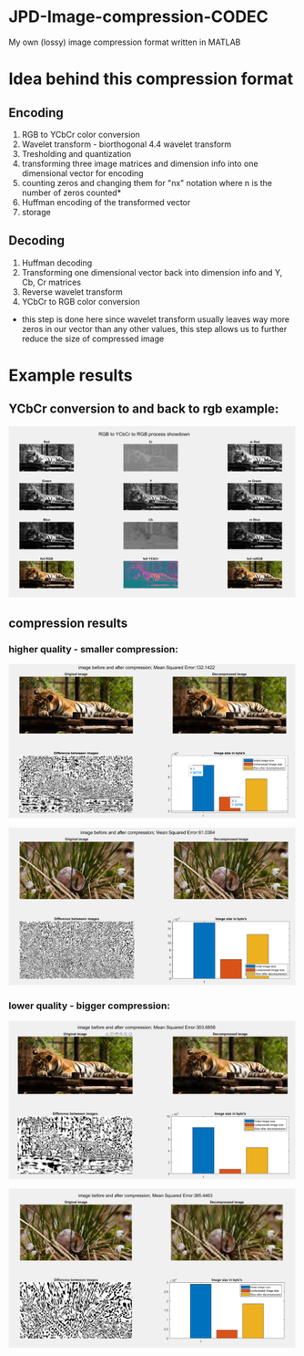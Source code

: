 # JPD-Image-compression-CODEC
My own (lossy) image compression format written in MATLAB

# Idea behind this compression format

## Encoding
1. RGB to YCbCr color conversion
2. Wavelet transform - biorthogonal 4.4 wavelet transform
3. Tresholding and quantization
4. transforming three image matrices and dimension info into one dimensional vector for encoding
5. counting zeros and changing them for "nx" notation where n is the number of zeros counted*
6. Huffman encoding of the transformed vector
7. storage
## Decoding
1. Huffman decoding
2. Transforming one dimensional vector back into dimension info and Y, Cb, Cr matrices
3. Reverse wavelet transform
4. YCbCr to RGB color conversion

* this step is done here since wavelet transform usually leaves way more zeros in our vector than any other values, this step allows us to further reduce the size of compressed image 

# Example results
## YCbCr conversion to and back to rgb example:

![webpage example image](
https://github.com/AR621/JPD-Image-compression-CODEC/blob/main/results/YCbCr_tigro.PNG?raw=true  "YCbCr example")

## compression results

### higher quality - smaller compression:
![webpage example image](
https://github.com/AR621/JPD-Image-compression-CODEC/blob/main/results/tiger_T80_n100.PNG?raw=true  "result example 1")

![webpage example image](
https://github.com/AR621/JPD-Image-compression-CODEC/blob/main/results/wiosna_0.75_T45_n71.PNG  "result example 3")

### lower quality - bigger compression:

![webpage example image](
https://github.com/AR621/JPD-Image-compression-CODEC/blob/main/results/tiger_lowest.PNG?raw=true  "result example 2")

![webpage example image](
https://github.com/AR621/JPD-Image-compression-CODEC/blob/main/results/wiosna_0.25.PNG  "result example 4")
